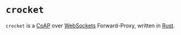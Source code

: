 # `crocket`

`crocket` is a [CoAP](https://www.rfc-editor.org/rfc/rfc7252) over
[WebSockets](https://datatracker.ietf.org/doc/html/rfc6455) Forward-Proxy,
written in [Rust](https://www.rust-lang.org).
